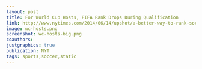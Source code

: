 ```yaml
---
layout: post
title: For World Cup Hosts, FIFA Rank Drops During Qualification
link: http://www.nytimes.com/2014/06/14/upshot/a-better-way-to-rank-soccer-teams-in-a-fairer-world-cup.html#13up-fifa-ratings-lines
image: wc-hosts.png
screenshot: wc-hosts-big.png
coauthors:
justgraphics: true
publication: NYT
tags: sports,soccer,static
---
```

